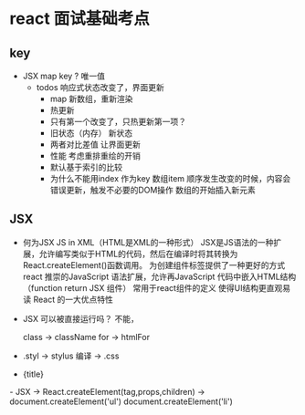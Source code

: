 # react 面试基础考点

## key
- JSX map key ? 唯一值
   - todos 响应式状态改变了，界面更新
      - map 新数组，重新渲染
      - 热更新
      - 只有第一个改变了，只热更新第一项？
      - 旧状态（内存）    新状态
      - 两者对比差值  让界面更新
      - 性能
           考虑重排重绘的开销
      - 默认基于索引的比较
      - 为什么不能用index 作为key
         数组item 顺序发生改变的时候，内容会错误更新，触发不必要的DOM操作
         数组的开始插入新元素

## JSX
- 何为JSX
  JS in XML（HTML是XML的一种形式）
  JSX是JS语法的一种扩展，允许编写类似于HTML的代码，然后在编译时将其转换为React.createElement()函数调用。
  为创建组件标签提供了一种更好的方式
  react 推崇的JavaScript 语法扩展，允许再JavaScript
  代码中嵌入HTML结构（function return JSX 组件）
  常用于react组件的定义 使得UI结构更直观易读
  React 的一大优点特性
- JSX 可以被直接运行吗？
   不能，

   class -> className
   for -> htmlFor
- .styl -> stylus 编译 -> .css
<ul> 
   <li ley={todo.id}>{title}</li>
</ul>
- JSX -> React.createElement(tag,props,children)  ->
    document.createElement('ul')
        document.createElement('li')
 